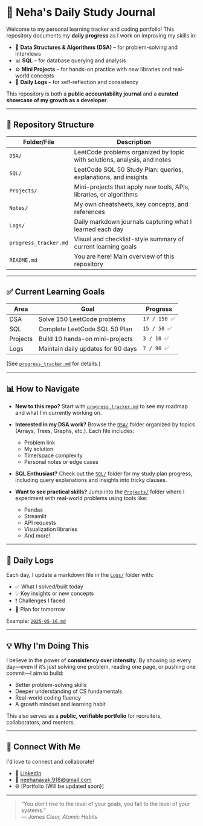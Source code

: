# 🌟 Neha's Daily Study Journal

Welcome to my personal learning tracker and coding portfolio! This repository documents my **daily progress** as I work on improving my skills in:

- 🧮 **Data Structures & Algorithms (DSA)** – for problem-solving and interviews
- 📊 **SQL** – for database querying and analysis
- ⚙️ **Mini Projects** – for hands-on practice with new libraries and real-world concepts
- 📝 **Daily Logs** – for self-reflection and consistency

This repository is both a **public accountability journal** and a **curated showcase of my growth as a developer**.

---

## 📁 Repository Structure

| Folder/File       | Description                                                                 |
|-------------------|-----------------------------------------------------------------------------|
| `DSA/`            | LeetCode problems organized by topic with solutions, analysis, and notes |
| `SQL/`            | LeetCode SQL 50 Study Plan: queries, explanations, and insights             |
| `Projects/`       | Mini-projects that apply new tools, APIs, libraries, or algorithms          |
| `Notes/`          | My own cheatsheets, key concepts, and references                           |
| `Logs/`           | Daily markdown journals capturing what I learned each day                   |
| `progress_tracker.md` | Visual and checklist-style summary of current learning goals            |
| `README.md`       | You are here! Main overview of this repository                              |

---

## ✅ Current Learning Goals

| Area      | Goal                           | Progress       |
|-----------|--------------------------------|----------------|
| DSA       | Solve 150 LeetCode problems    | `17 / 150 ✅`   |
| SQL       | Complete LeetCode SQL 50 Plan  | `15 / 50 ✅`    |
| Projects  | Build 10 hands-on mini-projects| `3 / 10 ✅`     |
| Logs      | Maintain daily updates for 90 days | `7 / 90 ✅` |

(See [`progress_tracker.md`](./progress_tracker.md) for details.)

---

## 📊 How to Navigate

- **New to this repo?**
  Start with [`progress_tracker.md`](./progress_tracker.md) to see my roadmap and what I’m currently working on.

- **Interested in my DSA work?**
  Browse the [`DSA/`](./DSA/) folder organized by topics (Arrays, Trees, Graphs, etc.). Each file includes:
  - Problem link
  - My solution
  - Time/space complexity
  - Personal notes or edge cases

- **SQL Enthusiast?**
  Check out the [`SQL/`](./SQL/) folder for my study plan progress, including query explanations and insights into tricky clauses.

- **Want to see practical skills?**
  Jump into the [`Projects/`](./Projects/) folder where I experiment with real-world problems using tools like:
  - Pandas
  - Streamlit
  - API requests
  - Visualization libraries
  - And more!

---

## 🔁 Daily Logs

Each day, I update a markdown file in the [`Logs/`](./Logs/) folder with:

- ✅ What I solved/built today
- 💡 Key insights or new concepts
- ❗ Challenges I faced
- 📅 Plan for tomorrow

Example: [`2025-05-16.md`](./Logs/2025-05-16.md)

---

## 💡 Why I'm Doing This

I believe in the power of **consistency over intensity**. By showing up every day—even if it’s just solving one problem, reading one page, or pushing one commit—I aim to build:

- Better problem-solving skills
- Deeper understanding of CS fundamentals
- Real-world coding fluency
- A growth mindset and learning habit

This also serves as a **public, verifiable portfolio** for recruiters, collaborators, and mentors.

---

## 📣 Connect With Me

I'd love to connect and collaborate!

- 💼 [LinkedIn](https://www.linkedin.com/in/neha-v-nayak/)
- 📧 neehanayak.918@gmail.com
- 🌐 [Portfolio (Will be updated soon)]

---

> “You don’t rise to the level of your goals, you fall to the level of your systems.”  
> — *James Clear, Atomic Habits*

